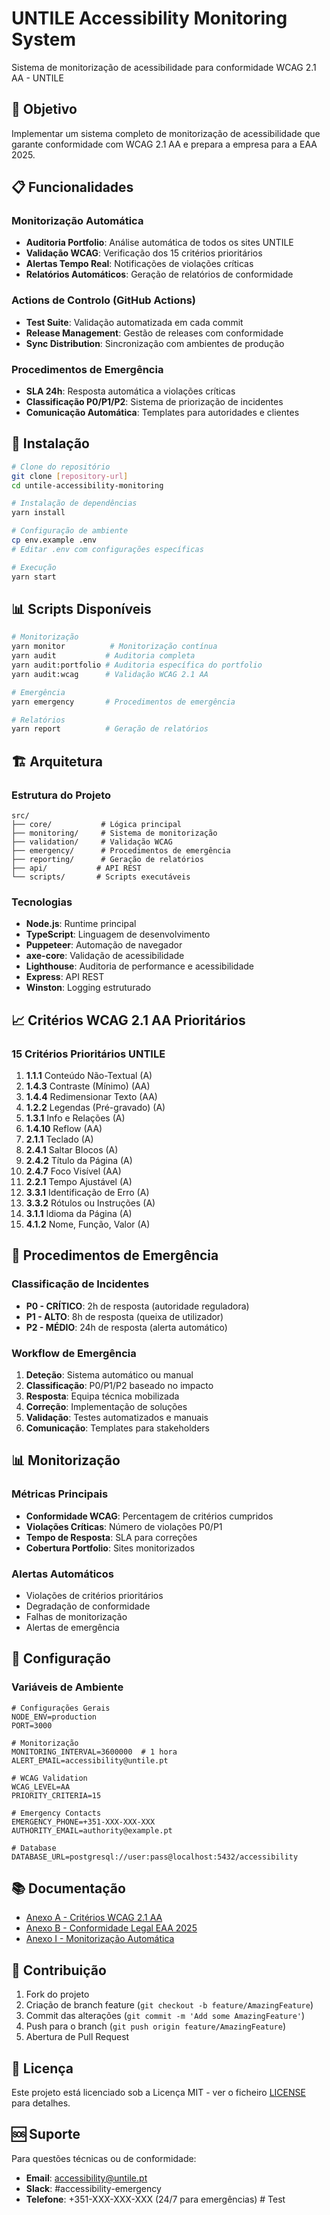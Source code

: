 # UNTILE Accessibility Monitoring System

Sistema de monitorização de acessibilidade para conformidade WCAG 2.1 AA - UNTILE

## 🎯 Objetivo

Implementar um sistema completo de monitorização de acessibilidade que garante conformidade com WCAG 2.1 AA e prepara a empresa para a EAA 2025.

## 📋 Funcionalidades

### Monitorização Automática
- **Auditoria Portfolio**: Análise automática de todos os sites UNTILE
- **Validação WCAG**: Verificação dos 15 critérios prioritários
- **Alertas Tempo Real**: Notificações de violações críticas
- **Relatórios Automáticos**: Geração de relatórios de conformidade

### Actions de Controlo (GitHub Actions)
- **Test Suite**: Validação automatizada em cada commit
- **Release Management**: Gestão de releases com conformidade
- **Sync Distribution**: Sincronização com ambientes de produção

### Procedimentos de Emergência
- **SLA 24h**: Resposta automática a violações críticas
- **Classificação P0/P1/P2**: Sistema de priorização de incidentes
- **Comunicação Automática**: Templates para autoridades e clientes

## 🚀 Instalação

```bash
# Clone do repositório
git clone [repository-url]
cd untile-accessibility-monitoring

# Instalação de dependências
yarn install

# Configuração de ambiente
cp env.example .env
# Editar .env com configurações específicas

# Execução
yarn start
```

## 📊 Scripts Disponíveis

```bash
# Monitorização
yarn monitor          # Monitorização contínua
yarn audit           # Auditoria completa
yarn audit:portfolio # Auditoria específica do portfolio
yarn audit:wcag      # Validação WCAG 2.1 AA

# Emergência
yarn emergency       # Procedimentos de emergência

# Relatórios
yarn report          # Geração de relatórios
```

## 🏗️ Arquitetura

### Estrutura do Projeto
```
src/
├── core/           # Lógica principal
├── monitoring/     # Sistema de monitorização
├── validation/     # Validação WCAG
├── emergency/      # Procedimentos de emergência
├── reporting/      # Geração de relatórios
├── api/           # API REST
└── scripts/       # Scripts executáveis
```

### Tecnologias
- **Node.js**: Runtime principal
- **TypeScript**: Linguagem de desenvolvimento
- **Puppeteer**: Automação de navegador
- **axe-core**: Validação de acessibilidade
- **Lighthouse**: Auditoria de performance e acessibilidade
- **Express**: API REST
- **Winston**: Logging estruturado

## 📈 Critérios WCAG 2.1 AA Prioritários

### 15 Critérios Prioritários UNTILE
1. **1.1.1** Conteúdo Não-Textual (A)
2. **1.4.3** Contraste (Mínimo) (AA)
3. **1.4.4** Redimensionar Texto (AA)
4. **1.2.2** Legendas (Pré-gravado) (A)
5. **1.3.1** Info e Relações (A)
6. **1.4.10** Reflow (AA)
7. **2.1.1** Teclado (A)
8. **2.4.1** Saltar Blocos (A)
9. **2.4.2** Título da Página (A)
10. **2.4.7** Foco Visível (AA)
11. **2.2.1** Tempo Ajustável (A)
12. **3.3.1** Identificação de Erro (A)
13. **3.3.2** Rótulos ou Instruções (A)
14. **3.1.1** Idioma da Página (A)
15. **4.1.2** Nome, Função, Valor (A)

## 🚨 Procedimentos de Emergência

### Classificação de Incidentes
- **P0 - CRÍTICO**: 2h de resposta (autoridade reguladora)
- **P1 - ALTO**: 8h de resposta (queixa de utilizador)
- **P2 - MÉDIO**: 24h de resposta (alerta automático)

### Workflow de Emergência
1. **Deteção**: Sistema automático ou manual
2. **Classificação**: P0/P1/P2 baseado no impacto
3. **Resposta**: Equipa técnica mobilizada
4. **Correção**: Implementação de soluções
5. **Validação**: Testes automatizados e manuais
6. **Comunicação**: Templates para stakeholders

## 📊 Monitorização

### Métricas Principais
- **Conformidade WCAG**: Percentagem de critérios cumpridos
- **Violações Críticas**: Número de violações P0/P1
- **Tempo de Resposta**: SLA para correções
- **Cobertura Portfolio**: Sites monitorizados

### Alertas Automáticos
- Violações de critérios prioritários
- Degradação de conformidade
- Falhas de monitorização
- Alertas de emergência

## 🔧 Configuração

### Variáveis de Ambiente
```env
# Configurações Gerais
NODE_ENV=production
PORT=3000

# Monitorização
MONITORING_INTERVAL=3600000  # 1 hora
ALERT_EMAIL=accessibility@untile.pt

# WCAG Validation
WCAG_LEVEL=AA
PRIORITY_CRITERIA=15

# Emergency Contacts
EMERGENCY_PHONE=+351-XXX-XXX-XXX
AUTHORITY_EMAIL=authority@example.pt

# Database
DATABASE_URL=postgresql://user:pass@localhost:5432/accessibility
```

## 📚 Documentação

- [Anexo A - Critérios WCAG 2.1 AA](./docs/anexo_a_wcag_criteria_revised.md)
- [Anexo B - Conformidade Legal EAA 2025](./docs/anexo_b_legal_compliance_revised.md)
- [Anexo I - Monitorização Automática](./docs/anexo_i_automated_monitoring_revised.md)

## 🤝 Contribuição

1. Fork do projeto
2. Criação de branch feature (`git checkout -b feature/AmazingFeature`)
3. Commit das alterações (`git commit -m 'Add some AmazingFeature'`)
4. Push para o branch (`git push origin feature/AmazingFeature`)
5. Abertura de Pull Request

## 📄 Licença

Este projeto está licenciado sob a Licença MIT - ver o ficheiro [LICENSE](LICENSE) para detalhes.

## 🆘 Suporte

Para questões técnicas ou de conformidade:
- **Email**: accessibility@untile.pt
- **Slack**: #accessibility-emergency
- **Telefone**: +351-XXX-XXX-XXX (24/7 para emergências) # Test
